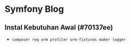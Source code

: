 # Symfony Blog

## Instal Kebutuhan Awal (#70137ee)

- `composer req orm profiler orm-fixtures maker logger`
